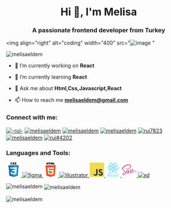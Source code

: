 <h1 align="center">Hi 👋, I'm Melisa</h1>
<h3 align="center">A passionate frontend developer from Turkey</h3>

<img align="right" alt="coding" width="400" src="![image](https://user-images.githubusercontent.com/96880942/206784702-1ceab948-6c1d-4129-8625-f634038a744d.png)
"

<p align="left"> <img src="https://komarev.com/ghpvc/?username=melisaeldem&label=Profile%20views&color=0e75b6&style=flat" alt="melisaeldem" /> </p>

- 🔭 I’m currently working on **React**

- 🌱 I’m currently learning **React**

- 💬 Ask me about **Html,Css,Javascript,React**

- 📫 How to reach me **melisaeldem@gmail.com**

<h3 align="left">Connect with me:</h3>
<p align="left">
<a href="https://codepen.io/-rui-" target="blank"><img align="center" src="https://raw.githubusercontent.com/rahuldkjain/github-profile-readme-generator/master/src/images/icons/Social/codepen.svg" alt="-rui-" height="30" width="40" /></a>
<a href="https://linkedin.com/in/melisaeldem" target="blank"><img align="center" src="https://raw.githubusercontent.com/rahuldkjain/github-profile-readme-generator/master/src/images/icons/Social/linked-in-alt.svg" alt="melisaeldem" height="30" width="40" /></a>
<a href="https://codesandbox.com/melisaeldem" target="blank"><img align="center" src="https://raw.githubusercontent.com/rahuldkjain/github-profile-readme-generator/master/src/images/icons/Social/codesandbox.svg" alt="melisaeldem" height="30" width="40" /></a>
<a href="https://medium.com/melisaeldem" target="blank"><img align="center" src="https://raw.githubusercontent.com/rahuldkjain/github-profile-readme-generator/master/src/images/icons/Social/medium.svg" alt="melisaeldem" height="30" width="40" /></a>
<a href="https://www.youtube.com/c/rui7823" target="blank"><img align="center" src="https://raw.githubusercontent.com/rahuldkjain/github-profile-readme-generator/master/src/images/icons/Social/youtube.svg" alt="rui7823" height="30" width="40" /></a>
<a href="https://www.hackerrank.com/melisaeldem" target="blank"><img align="center" src="https://raw.githubusercontent.com/rahuldkjain/github-profile-readme-generator/master/src/images/icons/Social/hackerrank.svg" alt="melisaeldem" height="30" width="40" /></a>
<a href="https://discord.gg/rui#4202" target="blank"><img align="center" src="https://raw.githubusercontent.com/rahuldkjain/github-profile-readme-generator/master/src/images/icons/Social/discord.svg" alt="rui#4202" height="30" width="40" /></a>
</p>

<h3 align="left">Languages and Tools:</h3>
<p align="left"> <a href="https://www.w3schools.com/css/" target="_blank" rel="noreferrer"> <img src="https://raw.githubusercontent.com/devicons/devicon/master/icons/css3/css3-original-wordmark.svg" alt="css3" width="40" height="40"/> </a> <a href="https://www.figma.com/" target="_blank" rel="noreferrer"> <img src="https://www.vectorlogo.zone/logos/figma/figma-icon.svg" alt="figma" width="40" height="40"/> </a> <a href="https://www.w3.org/html/" target="_blank" rel="noreferrer"> <img src="https://raw.githubusercontent.com/devicons/devicon/master/icons/html5/html5-original-wordmark.svg" alt="html5" width="40" height="40"/> </a> <a href="https://www.adobe.com/in/products/illustrator.html" target="_blank" rel="noreferrer"> <img src="https://www.vectorlogo.zone/logos/adobe_illustrator/adobe_illustrator-icon.svg" alt="illustrator" width="40" height="40"/> </a> <a href="https://developer.mozilla.org/en-US/docs/Web/JavaScript" target="_blank" rel="noreferrer"> <img src="https://raw.githubusercontent.com/devicons/devicon/master/icons/javascript/javascript-original.svg" alt="javascript" width="40" height="40"/> </a> <a href="https://reactjs.org/" target="_blank" rel="noreferrer"> <img src="https://raw.githubusercontent.com/devicons/devicon/master/icons/react/react-original-wordmark.svg" alt="react" width="40" height="40"/> </a> <a href="https://sass-lang.com" target="_blank" rel="noreferrer"> <img src="https://raw.githubusercontent.com/devicons/devicon/master/icons/sass/sass-original.svg" alt="sass" width="40" height="40"/> </a> <a href="https://www.adobe.com/products/xd.html" target="_blank" rel="noreferrer"> <img src="https://cdn.worldvectorlogo.com/logos/adobe-xd.svg" alt="xd" width="40" height="40"/> </a> </p>

<p><img align="left" src="https://github-readme-stats.vercel.app/api/top-langs?username=melisaeldem&show_icons=true&locale=en&layout=compact" alt="melisaeldem" /></p>

<p>&nbsp;<img align="center" src="https://github-readme-stats.vercel.app/api?username=melisaeldem&show_icons=true&locale=en" alt="melisaeldem" /></p>

<p><img align="center" src="https://github-readme-streak-stats.herokuapp.com/?user=melisaeldem&" alt="melisaeldem" /></p>
